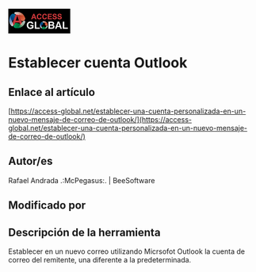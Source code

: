 ﻿![Access-global](/blob/main/Images/Logo1.png)
# Establecer cuenta Outlook
## Enlace al artículo
[https://access-global.net/establecer-una-cuenta-personalizada-en-un-nuevo-mensaje-de-correo-de-outlook/](https://access-global.net/establecer-una-cuenta-personalizada-en-un-nuevo-mensaje-de-correo-de-outlook/)
## Autor/es
Rafael Andrada .:McPegasus:. | BeeSoftware
## Modificado por

## Descripción de la herramienta
Establecer en un nuevo correo utilizando Micrsofot Outlook la cuenta de correo del remitente, una diferente a la predeterminada.



